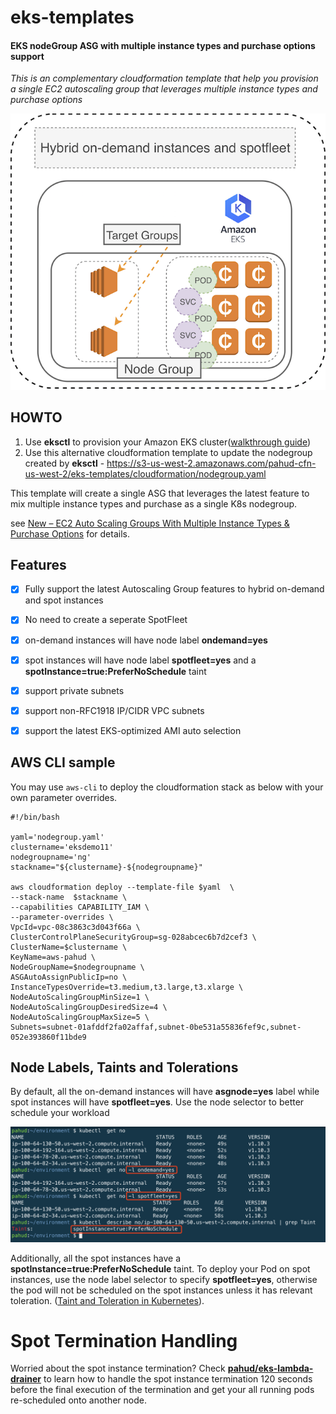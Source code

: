 # eks-templates



#### EKS nodeGroup ASG with multiple instance types and purchase options support

*This is an complementary cloudformation template that help you provision a single EC2 autoscaling group that leverages multiple instance types and purchase options*



![](images/00.png)

## HOWTO

1. Use **eksctl** to provision your Amazon EKS cluster([walkthrough guide](https://github.com/pahud/amazon-eks-workshop/blob/master/00-getting-started/create-eks-with-eksctl.md))
2. Use this alternative cloudformation template to update the nodegroup created by **eksctl** - https://s3-us-west-2.amazonaws.com/pahud-cfn-us-west-2/eks-templates/cloudformation/nodegroup.yaml

This template will create a single ASG that leverages the latest feature to mix multiple instance types and purchase as a single K8s nodegroup.

see [New – EC2 Auto Scaling Groups With Multiple Instance Types & Purchase Options](https://aws.amazon.com/tw/blogs/aws/new-ec2-auto-scaling-groups-with-multiple-instance-types-purchase-options/) for details.



## Features

- [x] Fully support the latest Autoscaling Group features to hybrid on-demand and spot instances
- [x] No need to create a seperate SpotFleet
- [x] on-demand instances will have node label **ondemand=yes**
- [x] spot instances will have node label **spotfleet=yes** and a **spotInstance=true:PreferNoSchedule** taint
- [x] support private subnets
- [x] support non-RFC1918 IP/CIDR VPC subnets
- [x] support the latest EKS-optimized AMI auto selection



## AWS CLI sample

You may use `aws-cli` to deploy the cloudformation stack as below with your own parameter overrides.

```
#!/bin/bash

yaml='nodegroup.yaml'
clustername='eksdemo11'
nodegroupname='ng'
stackname="${clustername}-${nodegroupname}"

aws cloudformation deploy --template-file $yaml  \
--stack-name  $stackname \
--capabilities CAPABILITY_IAM \
--parameter-overrides \
VpcId=vpc-08c3863c3d043f66a \
ClusterControlPlaneSecurityGroup=sg-028abcec6b7d2cef3 \
ClusterName=$clustername \
KeyName=aws-pahud \
NodeGroupName=$nodegroupname \
ASGAutoAssignPublicIp=no \
InstanceTypesOverride=t3.medium,t3.large,t3.xlarge \
NodeAutoScalingGroupMinSize=1 \
NodeAutoScalingGroupDesiredSize=4 \
NodeAutoScalingGroupMaxSize=5 \
Subnets=subnet-01afddf2fa02affaf,subnet-0be531a55836fef9c,subnet-052e393860f11bde9
```


## Node Labels, Taints and Tolerations

By default, all the on-demand instances will have **asgnode=yes** label while spot instances will have **spotfleet=yes**. Use the node selector to better schedule your workload



![](images/01.png)

Additionally, all the spot instances have a **spotInstance=true:PreferNoSchedule** taint. To deploy your Pod on spot instances, use the node label selector to specify **spotfleet=yes**, otherwise the pod will not be scheduled on the spot instances unless it has relevant toleration. ([Taint and Toleration in Kubernetes](https://kubernetes.io/docs/concepts/configuration/taint-and-toleration/)).


# Spot Termination Handling

Worried about the spot instance termination? Check [**pahud/eks-lambda-drainer**](https://github.com/pahud/eks-lambda-drainer) to learn how to handle the spot instance termination 120 seconds before the final execution of the termination and get your all running pods re-scheduled onto another node.
